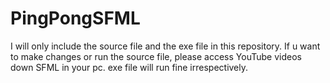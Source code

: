 # PingPongSFML
I will only include the source file and the exe file in this repository.
If u want to make changes or run the source file, please access YouTube videos down SFML in your pc. exe file will run fine irrespectively.
